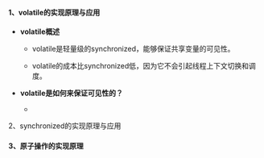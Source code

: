 #### 1、volatile的实现原理与应用

- **volatile概述**

  - volatile是轻量级的synchronized，能够保证共享变量的可见性。

  - volatile的成本比synchronized低，因为它不会引起线程上下文切换和调度。

- **volatile是如何来保证可见性的？**

  - 







2、synchronized的实现原理与应用




#### 3、原子操作的实现原理
